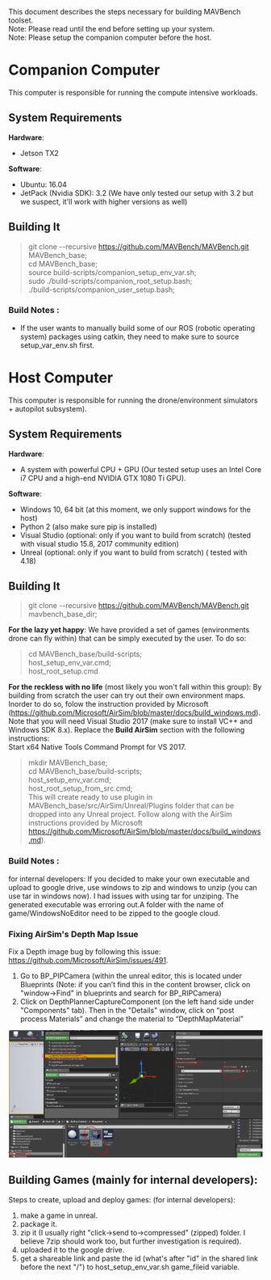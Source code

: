 This document describes the steps necessary for building MAVBench toolset.    
Note: Please read until the end before setting up your system.   
Note: Please setup the companion computer before the host.  

[comment]: <p align="center"> 
# Companion Computer 

This computer is responsible for running the compute intensive workloads.

## System Requirements
**Hardware**:  
+ Jetson TX2  

**Software**:  
+ Ubuntu: 16.04  
+ JetPack (Nvidia SDK): 3.2 (We have only tested our setup with 3.2 but we suspect, it'll work with higher versions as well)  

## Building It 
> git clone  --recursive https://github.com/MAVBench/MAVBench.git MAVBench_base;     
> cd MAVBench_base;   
> source build-scripts/companion_setup_env_var.sh;    
> sudo ./build-scripts/companion_root_setup.bash;    
> ./build-scripts/companion_user_setup.bash;  
    

### Build Notes :
- If the user wants to manually build some of our ROS (robotic operating system) packages using catkin, they need to make sure to source setup_var_env.sh first.  

# Host Computer 
This computer is responsible for running the drone/environment simulators + autopilot subsystem).

## System Requirements
**Hardware**:  
+ A system with powerful CPU + GPU (Our tested setup uses an Intel Core i7 CPU and a high-end NVIDIA GTX 1080 Ti GPU).

**Software**:  
+ Windows 10, 64 bit   (at this moment, we only support windows for the host)
+ Python 2 (also make sure pip is installed)
+ Visual Studio (optional: only if you want to build from scratch) (tested with visual studio 15.8, 2017 community edition)  
+ Unreal (optional: only if you want to build from scratch) ( tested with 4.18) 


## Building It
> git clone  --recursive https://github.com/MAVBench/MAVBench.git mavbench_base_dir;   
   
   **For the lazy yet happy**: We have provided a set of games (environments drone can fly within) that can be simply executed by the user. To do so:   
   > cd MAVBench_base/build-scripts;          
   > host_setup_env_var.cmd;              
   > host_root_setup.cmd              
   
   **For the reckless with no life** (most likely you won't fall within this group): 
   By building from scratch the user can try out their own environment maps. Inorder to do so, folow the instruction provided by Microsoft (https://github.com/Microsoft/AirSim/blob/master/docs/build_windows.md). Note that you will need Visual Studio 2017 (make sure to install VC++ and Windows SDK 8.x). Replace the **Build AirSim** section with the following instructions:  
   Start x64 Native Tools Command Prompt for VS 2017.  
   >  mkdir MAVBench_base;  
   > cd MAVBench_base/build-scripts;  
   > host_setup_env_var.cmd;  
   > host_root_setup_from_src.cmd;  
   This will create ready to use plugin in MAVBench_base/src/AirSim/Unreal/Plugins folder that can be dropped into any Unreal project. Follow along with the AirSim instructions provided by Microsoft   https://github.com/Microsoft/AirSim/blob/master/docs/build_windows.md).       

### Build Notes :
for internal developers: 
If you decided to make your own executable and upload to google drive, use windows to zip and windows to unzip (you can use tar in windows now). I had issues with using tar for unziping. The generated executable was erroring out.A folder with the name of game/WindowsNoEditor need to be zipped to the google cloud.

### Fixing AirSim's Depth Map Issue
Fix a Depth image bug by following this issue: https://github.com/Microsoft/AirSim/issues/491. 
1. Go to BP_PIPCamera (within the unreal editor, this is located under Blueprints (Note: if you can’t find this in the content browser, click on "window->Find" in blueprints and search for BP_RIPCamera)
1. Click on DepthPlannerCaptureComponent (on the left hand side under "Components" tab). Then in the "Details" window, click on “post process Materials” and change the material to “DepthMapMaterial”

![alt text](https://github.com/MAVBench/MAVBench/blob/master/docs/images/BP_PIP_depth-map-modification.PNG)



## Building Games (mainly for internal developers):
Steps to create, upload and deploy games: (for internal developers):
1. make a game in unreal.
2. package it.
3.  zip it (I usually right "click->send to->compressed" (zipped) folder. I believe 7zip should work too, but further investigation is required).
4. uploaded it to the google drive.
5. get a shareable link and paste the id (what's after "id" in the shared link before the next "/") to host_setup_env_var.sh game_fileid variable.


